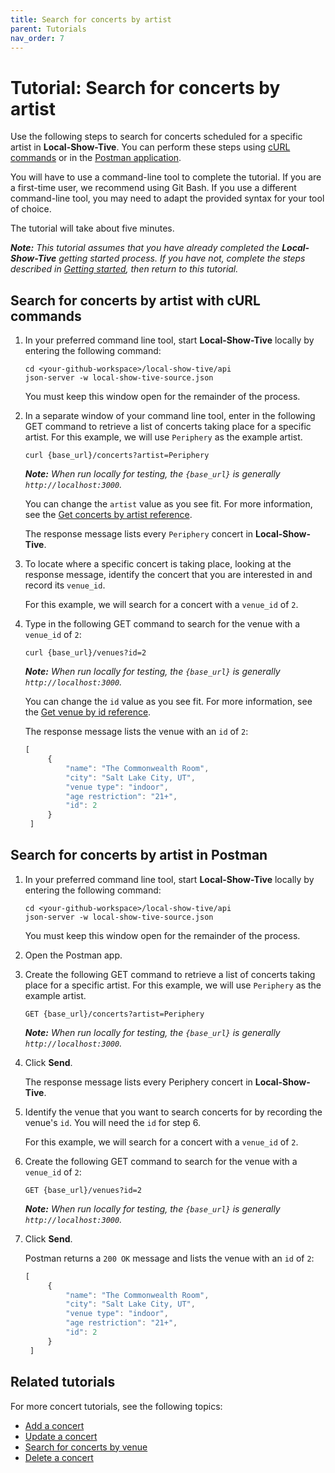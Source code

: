 ```yaml
---
title: Search for concerts by artist
parent: Tutorials
nav_order: 7
---
```


# Tutorial: Search for concerts by artist

Use the following steps to search for concerts scheduled for a specific artist in **Local-Show-Tive**. You can perform these steps using [cURL commands](#search-for-concerts-by-artist-with-curl-commands) or in the [Postman application](#search-for-concerts-by-artist-in-postman).

You will have to use a command-line tool to complete the tutorial. If you are a first-time user, we recommend using Git Bash. If you use a different command-line tool, you may need to adapt the provided syntax for your tool of choice.

The tutorial will take about five minutes. 

_**Note:** This tutorial assumes that you have already completed the **Local-Show-Tive** getting started process. If you have not, complete the steps described in [Getting started](../getting-started.md), then return to this tutorial._

## Search for concerts by artist with cURL commands

1. In your preferred command line tool, start **Local-Show-Tive** locally by entering the following command:

    ```shell
    cd <your-github-workspace>/local-show-tive/api
    json-server -w local-show-tive-source.json
    ```
    You must keep this window open for the remainder of the process.

2. In a separate window of your command line tool, enter in the following GET command to retrieve a list of concerts taking place for a specific artist. For this example, we will use `Periphery` as the example artist.

    ```shell
    curl {base_url}/concerts?artist=Periphery
    ```
    _**Note:** When run locally for testing, the `{base_url}` is generally `http://localhost:3000`._

    You can change the `artist` value as you see fit. For more information, see the [Get concerts by artist reference](../references/get-concerts-by-artist.md).
    
    The response message lists every `Periphery` concert in **Local-Show-Tive**.

3. To locate where a specific concert is taking place, looking at the response message, identify the concert that you are interested in and record its `venue_id`. 
    
    For this example, we will search for a concert with a `venue_id` of `2`. 

4. Type in the following GET command to search for the venue with a `venue_id` of `2`:

    ```shell
    curl {base_url}/venues?id=2
    ```
    _**Note:** When run locally for testing, the `{base_url}` is generally `http://localhost:3000`._

   You can change the `id` value as you see fit. For more information, see the [Get venue by id reference](../references/get-venue-by-id.md).

   The response message lists the venue with an `id` of `2`:

   ```js
   [
        {
            "name": "The Commonwealth Room",
            "city": "Salt Lake City, UT",
            "venue type": "indoor",
            "age restriction": "21+",
            "id": 2
        }
    ]
   ```

## Search for concerts by artist in Postman

1. In your preferred command line tool, start **Local-Show-Tive** locally by entering the following command:

    ```shell
    cd <your-github-workspace>/local-show-tive/api
    json-server -w local-show-tive-source.json
    ```
    You must keep this window open for the remainder of the process.

2. Open the Postman app.

3. Create the following GET command to retrieve a list of concerts taking place for a specific artist. For this example, we will use `Periphery` as the example artist.

    ```shell
    GET {base_url}/concerts?artist=Periphery
    ```
    _**Note:** When run locally for testing, the `{base_url}` is generally `http://localhost:3000`._

4. Click **Send**.

   The response message lists every Periphery concert in **Local-Show-Tive**.

5. Identify the venue that you want to search concerts for by recording the venue's `id`. You will need the `id` for step 6.

   For this example, we will search for a concert with a `venue_id` of `2`. 

6. Create the following GET command to search for the venue with a `venue_id` of `2`:

    ```shell
    GET {base_url}/venues?id=2
    ```
    _**Note:** When run locally for testing, the `{base_url}` is generally `http://localhost:3000`._

7. Click **Send**. 

   Postman returns a `200 OK` message and lists the venue with an `id` of `2`:

   ```js
   [
        {
            "name": "The Commonwealth Room",
            "city": "Salt Lake City, UT",
            "venue type": "indoor",
            "age restriction": "21+",
            "id": 2
        }
    ]
   ```

## Related tutorials

For more concert tutorials, see the following topics:
- [Add a concert](add-a-concert.md)
- [Update a concert](update-a-concert.md)
- [Search for concerts by venue](search-for-concerts-by-venue.md)
- [Delete a concert](delete-a-concert.md)
